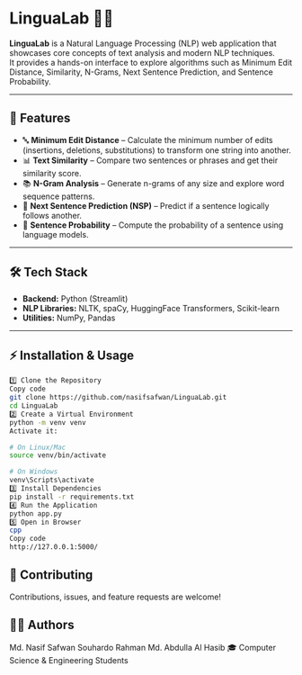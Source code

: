 # LinguaLab 🧠✨

**LinguaLab** is a Natural Language Processing (NLP) web application that showcases core concepts of text analysis and modern NLP techniques.  
It provides a hands-on interface to explore algorithms such as Minimum Edit Distance, Similarity, N-Grams, Next Sentence Prediction, and Sentence Probability.

---

## 🚀 Features

- 🔤 **Minimum Edit Distance** – Calculate the minimum number of edits (insertions, deletions, substitutions) to transform one string into another.  
- 📊 **Text Similarity** – Compare two sentences or phrases and get their similarity score.  
- 📚 **N-Gram Analysis** – Generate n-grams of any size and explore word sequence patterns.  
- 🔗 **Next Sentence Prediction (NSP)** – Predict if a sentence logically follows another.  
- 🎯 **Sentence Probability** – Compute the probability of a sentence using language models.  

---

## 🛠️ Tech Stack

- **Backend:** Python (Streamlit)  
- **NLP Libraries:** NLTK, spaCy, HuggingFace Transformers, Scikit-learn  
- **Utilities:** NumPy, Pandas  

---

## ⚡ Installation & Usage

```bash
1️⃣ Clone the Repository
Copy code
git clone https://github.com/nasifsafwan/LinguaLab.git
cd LinguaLab
2️⃣ Create a Virtual Environment
python -m venv venv
Activate it:

# On Linux/Mac
source venv/bin/activate

# On Windows
venv\Scripts\activate
3️⃣ Install Dependencies
pip install -r requirements.txt
4️⃣ Run the Application
python app.py
5️⃣ Open in Browser
cpp
Copy code
http://127.0.0.1:5000/
```

## 🤝 Contributing
Contributions, issues, and feature requests are welcome!

## 👨‍💻 Authors
Md. Nasif Safwan
Souhardo Rahman
Md. Abdulla Al Hasib
🎓 Computer Science & Engineering Students
